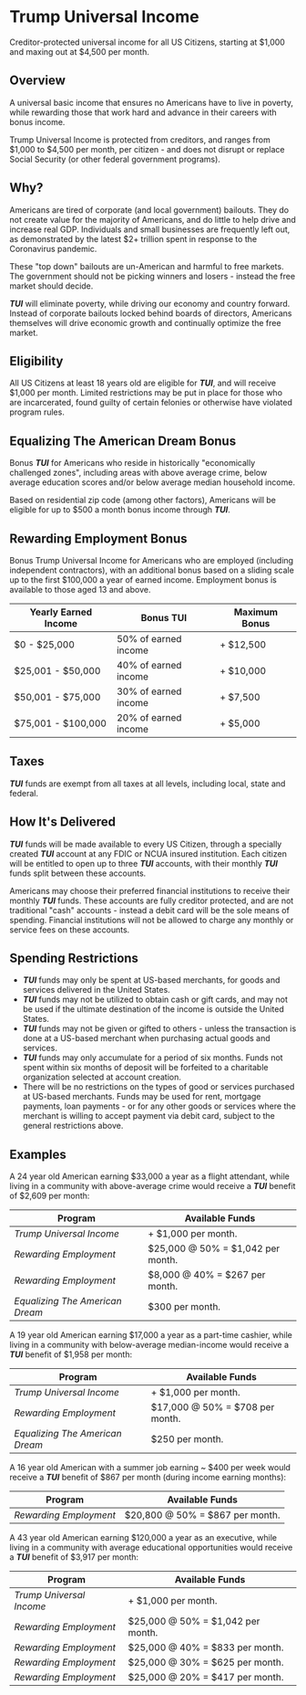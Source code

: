 # Trump Universal Income
Creditor-protected universal income for all US Citizens, starting at $1,000 and maxing out at $4,500 per month.


## Overview
A universal basic income that ensures no Americans have to live in poverty, while rewarding those that work hard and advance in their careers with bonus income.

Trump Universal Income is protected from creditors, and ranges from $1,000 to $4,500 per month, per citizen - and does not disrupt or replace Social Security (or other federal government programs).


## Why?
Americans are tired of corporate (and local government) bailouts. They do not create value for the majority of Americans, and do little to help drive and increase real GDP. Individuals and small businesses are frequently left out, as demonstrated by the latest $2+ trillion spent in response to the Coronavirus pandemic.

These "top down" bailouts are un-American and harmful to free markets. The government should not be picking winners and losers - instead the free market should decide.

***TUI*** will eliminate poverty, while driving our economy and country forward. Instead of corporate bailouts locked behind boards of directors, Americans themselves will drive economic growth and continually optimize the free market.


## Eligibility
All US Citizens at least 18 years old are eligible for ***TUI***, and will receive $1,000 per month. Limited restrictions may be put in place for those who are incarcerated, found guilty of certain felonies or otherwise have violated program rules.


## Equalizing The American Dream Bonus
Bonus ***TUI*** for Americans who reside in historically "economically challenged zones", including areas with above average crime, below average education scores and/or below average median household income.

Based on residential zip code (among other factors), Americans will be eligible for up to $500 a month bonus income through ***TUI***.


## Rewarding Employment Bonus
Bonus Trump Universal Income for Americans who are employed (including independent contractors), with an additional bonus based on a sliding scale up to the first $100,000 a year of earned income. Employment bonus is available to those aged 13 and above.

| Yearly Earned Income | Bonus TUI | Maximum Bonus
| --- | --- | --- |
| $0 - $25,000 | 50% of earned income | + $12,500 |
| $25,001 - $50,000 | 40% of earned income | + $10,000 |
| $50,001 - $75,000 | 30% of earned income | + $7,500 |
| $75,001 - $100,000 | 20% of earned income | + $5,000 |


## Taxes
***TUI*** funds are exempt from all taxes at all levels, including local, state and federal.


## How It's Delivered
***TUI*** funds will be made available to every US Citizen, through a specially created ***TUI*** account at any FDIC or NCUA insured institution. Each citizen will be entitled to open up to three ***TUI*** accounts, with their monthly ***TUI*** funds split between these accounts.

Americans may choose their preferred financial institutions to receive their monthly ***TUI*** funds. These accounts are fully creditor protected, and are not traditional "cash" accounts - instead a debit card will be the sole means of spending. Financial institutions will not be allowed to charge any monthly or service fees on these accounts.


## Spending Restrictions
* ***TUI*** funds may only be spent at US-based merchants, for goods and services delivered in the United States.
* ***TUI*** funds may not be utilized to obtain cash or gift cards, and may not be used if the ultimate destination of the income is outside the United States.
* ***TUI*** funds may not be given or gifted to others - unless the transaction is done at a US-based merchant when purchasing actual goods and services.
* ***TUI*** funds may only accumulate for a period of six months. Funds not spent within six months of deposit will be forfeited to a charitable organization selected at account creation.
* There will be no restrictions on the types of good or services purchased at US-based merchants. Funds may be used for rent, mortgage payments, loan payments - or for any other goods or services where the merchant is willing to accept payment via debit card, subject to the general restrictions above.


## Examples
A 24 year old American earning $33,000 a year as a flight attendant, while living in a community with above-average crime would receive a ***TUI*** benefit of $2,609 per month:

| Program | Available Funds  |
| --- | --- |
| *Trump Universal Income* | + $1,000 per month. |
| *Rewarding Employment* | $25,000 @ 50% = $1,042 per month. |
| *Rewarding Employment* | $8,000 @ 40% = $267 per month. |
| *Equalizing The American Dream* | $300 per month. |

A 19 year old American earning $17,000 a year as a part-time cashier, while living in a community with below-average median-income would receive a ***TUI*** benefit of $1,958 per month:

| Program | Available Funds  |
| --- | --- |
| *Trump Universal Income* | + $1,000 per month. |
| *Rewarding Employment* | $17,000 @ 50% = $708 per month. |
| *Equalizing The American Dream* | $250 per month. |

A 16 year old American with a summer job earning ~ $400 per week would receive a ***TUI*** benefit of $867 per month (during income earning months):

| Program | Available Funds  |
| --- | --- |
| *Rewarding Employment* | $20,800 @ 50% = $867 per month. |

A 43 year old American earning $120,000 a year as an executive, while living in a community with average educational opportunities would receive a ***TUI*** benefit of $3,917 per month:

| Program | Available Funds  |
| --- | --- |
| *Trump Universal Income* | + $1,000 per month. |
| *Rewarding Employment* | $25,000 @ 50% = $1,042 per month. |
| *Rewarding Employment* | $25,000 @ 40% = $833 per month. |
| *Rewarding Employment* | $25,000 @ 30% = $625 per month. |
| *Rewarding Employment* | $25,000 @ 20% = $417 per month. |

